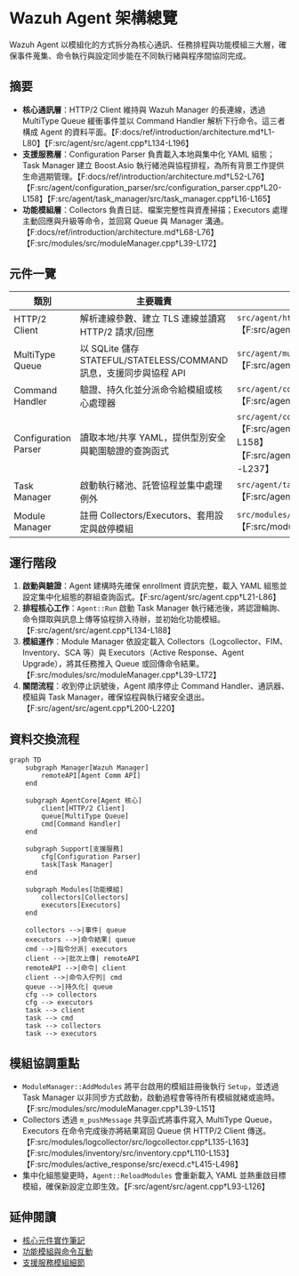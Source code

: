 # Wazuh Agent 架構總覽

Wazuh Agent 以模組化的方式拆分為核心通訊、任務排程與功能模組三大層，確保事件蒐集、命令執行與設定同步能在不同執行緒與程序間協同完成。

## 摘要

- **核心通訊層**：HTTP/2 Client 維持與 Wazuh Manager 的長連線，透過 MultiType Queue 緩衝事件並以 Command Handler 解析下行命令。這三者構成 Agent 的資料平面。【F:docs/ref/introduction/architecture.md†L1-L80】【F:src/agent/src/agent.cpp†L134-L196】
- **支援服務層**：Configuration Parser 負責載入本地與集中化 YAML 組態；Task Manager 建立 Boost.Asio 執行緒池與協程排程，為所有背景工作提供生命週期管理。【F:docs/ref/introduction/architecture.md†L52-L76】【F:src/agent/configuration_parser/src/configuration_parser.cpp†L20-L158】【F:src/agent/task_manager/src/task_manager.cpp†L16-L165】
- **功能模組層**：Collectors 負責日誌、檔案完整性與資產掃描；Executors 處理主動回應與升級等命令，並回寫 Queue 與 Manager 溝通。【F:docs/ref/introduction/architecture.md†L68-L76】【F:src/modules/src/moduleManager.cpp†L39-L172】

## 元件一覽

| 類別 | 主要職責 | 關鍵檔案 |
| --- | --- | --- |
| HTTP/2 Client | 解析連線參數、建立 TLS 連線並讀寫 HTTP/2 請求/回應 | `src/agent/http_client/src/http_client.cpp`【F:src/agent/http_client/src/http_client.cpp†L81-L181】 |
| MultiType Queue | 以 SQLite 儲存 STATEFUL/STATELESS/COMMAND 訊息，支援同步與協程 API | `src/agent/multitype_queue/src/multitype_queue.cpp`【F:src/agent/multitype_queue/src/multitype_queue.cpp†L17-L224】 |
| Command Handler | 驗證、持久化並分派命令給模組或核心處理器 | `src/agent/command_handler/src/command_handler.cpp`【F:src/agent/command_handler/src/command_handler.cpp†L37-L142】 |
| Configuration Parser | 讀取本地/共享 YAML，提供型別安全與範圍驗證的查詢函式 | `src/agent/configuration_parser/*`【F:src/agent/configuration_parser/src/configuration_parser.cpp†L20-L158】【F:src/agent/configuration_parser/include/configuration_parser.hpp†L18-L237】 |
| Task Manager | 啟動執行緒池、託管協程並集中處理例外 | `src/agent/task_manager/*`【F:src/agent/task_manager/src/task_manager.cpp†L16-L165】 |
| Module Manager | 註冊 Collectors/Executors、套用設定與啟停模組 | `src/modules/src/moduleManager.cpp`【F:src/modules/src/moduleManager.cpp†L39-L171】 |

## 運行階段

1. **啟動與驗證**：Agent 建構時先確保 enrollment 資訊完整，載入 YAML 組態並設定集中化組態的群組查詢函式。【F:src/agent/src/agent.cpp†L21-L86】
2. **排程核心工作**：`Agent::Run` 啟動 Task Manager 執行緒池後，將認證輪詢、命令擷取與訊息上傳等協程排入待辦，並初始化功能模組。【F:src/agent/src/agent.cpp†L134-L188】
3. **模組運作**：Module Manager 依設定載入 Collectors（Logcollector、FIM、Inventory、SCA 等）與 Executors（Active Response、Agent Upgrade），將其任務推入 Queue 或回傳命令結果。【F:src/modules/src/moduleManager.cpp†L39-L172】
4. **關閉流程**：收到停止訊號後，Agent 順序停止 Command Handler、通訊器、模組與 Task Manager，確保協程與執行緒安全退出。【F:src/agent/src/agent.cpp†L200-L220】

## 資料交換流程

```mermaid
graph TD
    subgraph Manager[Wazuh Manager]
        remoteAPI[Agent Comm API]
    end

    subgraph AgentCore[Agent 核心]
        client[HTTP/2 Client]
        queue[MultiType Queue]
        cmd[Command Handler]
    end

    subgraph Support[支援服務]
        cfg[Configuration Parser]
        task[Task Manager]
    end

    subgraph Modules[功能模組]
        collectors[Collectors]
        executors[Executors]
    end

    collectors -->|事件| queue
    executors -->|命令結果| queue
    cmd -->|指令分派| executors
    client -->|批次上傳| remoteAPI
    remoteAPI -->|命令| client
    client -->|命令入佇列| cmd
    queue -->|持久化| queue
    cfg --> collectors
    cfg --> executors
    task --> client
    task --> cmd
    task --> collectors
    task --> executors
```

## 模組協調重點

- `ModuleManager::AddModules` 將平台啟用的模組註冊後執行 `Setup`，並透過 Task Manager 以非同步方式啟動，啟動過程會等待所有模組就緒或逾時。【F:src/modules/src/moduleManager.cpp†L39-L151】
- Collectors 透過 `m_pushMessage` 共享函式將事件寫入 MultiType Queue，Executors 在命令完成後亦將結果寫回 Queue 供 HTTP/2 Client 傳送。【F:src/modules/logcollector/src/logcollector.cpp†L135-L163】【F:src/modules/inventory/src/inventory.cpp†L110-L153】【F:src/modules/active_response/src/execd.c†L415-L498】
- 集中化組態變更時，`Agent::ReloadModules` 會重新載入 YAML 並熱重啟目標模組，確保新設定立即生效。【F:src/agent/src/agent.cpp†L93-L126】

## 延伸閱讀

- [核心元件實作筆記](agent-core-core-components.md)
- [功能模組與命令互動](functional-modules-collectors-executors.md)
- [支援服務模組細節](support-services-module.md)
